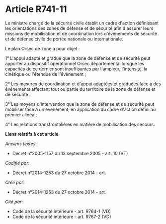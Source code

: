 # Article R741-11

Le ministre chargé de la sécurité civile établit un cadre d'action définissant les orientations des zones de défense et de
sécurité afin d'assurer leurs missions de mobilisation et de coordination lors d'événements de sécurité et de défense civile
de portée nationale ou internationale.

Le plan Orsec de zone a pour objet :

1° L'appui adapté et gradué que la zone de défense et de sécurité peut apporter au dispositif opérationnel Orsec
départemental lorsque les capacités de ce dernier sont insuffisantes par l'ampleur, l'intensité, la cinétique ou l'étendue de
l'événement ;

2° Les mesures de coordination et d'appui adaptées et graduées face à des événements affectant tout ou partie du territoire
de la zone de défense et de sécurité ;

3° Les moyens d'intervention que la zone de défense et de sécurité peut mobiliser face à un événement, en application du
cadre d'action défini au premier alinéa ;

4° Les relations transfrontalières en matière de mobilisation des secours.

**Liens relatifs à cet article**

_Anciens textes_:

  - Décret n°2005-1157 du 13 septembre 2005 - art. 10 (VT)

_Codifié par_:

  - Décret n°2014-1253 du 27 octobre 2014 - art.

_Créé par_:

  - Décret n°2014-1253 du 27 octobre 2014 - art.

_Cité par_:

  - Code de la sécurité intérieure - art. R764-1 (VD)
  - Code de la sécurité intérieure - art. R767-2 (VD)
